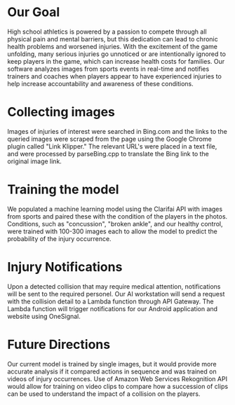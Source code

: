 # Our Goal
High school athletics is powered by a passion to compete through all physical pain and mental barriers, but this dedication can lead to chronic health problems and worsened injuries.  With the excitement of the game unfolding, many serious injuries go unnoticed or are intentionally ignored to keep players in the game, which can increase health costs for families. Our software analyzes images from sports events in real-time and notifies trainers and coaches when players appear to have experienced injuries to help increase accountability and awareness of these conditions.

# Collecting images 
Images of injuries of interest were searched in Bing.com and the links to the queried images were scraped from the page using the Google Chrome plugin called "Link Klipper."  The relevant URL's were placed in a text file, and were processed by parseBing.cpp to translate the Bing link to the original image link.

# Training the model
We populated a machine learning model using the Clarifai API with images from sports and paired these with the condition of the players in the photos.  Conditions, such as "concussion", "broken ankle", and our healthy control, were trained with 100-300 images each to allow the model to predict the probability of the injury occurrence.

# Injury Notifications
Upon a detected collision that may require medical attention, notifications will be sent to the required personel.  Our AI workstation will send a request with the collision detail to a Lambda function through API Gateway.  The Lambda function will trigger notifications for our Android application and website using OneSignal.

# Future Directions
Our current model is trained by single images, but it would provide more accurate analysis if it compared actions in sequence and was trained on videos of injury occurrences.  Use of Amazon Web Services Rekognition API would allow for training on video clips to compare how a succession of clips can be used to understand the impact of a collision on the players.
